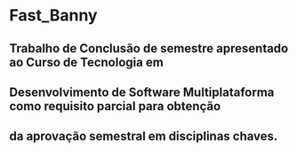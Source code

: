 # Fast_Banny
## Trabalho de Conclusão de semestre apresentado ao Curso de Tecnologia em
## Desenvolvimento de Software Multiplataforma como requisito parcial para obtenção
## da aprovação semestral em disciplinas chaves.

